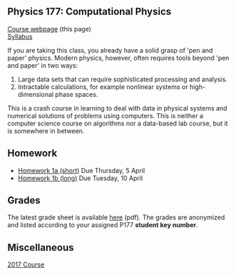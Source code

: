 ## Physics 177: Computational Physics

[Course webpage](https://physics177-2018.github.io/) (this page)  
[Syllabus](https://github.com/Physics177-2018/Syllabus)

If you are taking this class, you already have a solid grasp of 'pen and paper' physics. Modern physics, however, often requires tools beyond 'pen and paper' in two ways:
1. Large data sets that can require sophisticated processing and analysis.  
2. Intractable calculations, for example nonlinear systems or high-dimensional phase spaces.  

This is a crash course in learning to deal with data in physical systems and numerical solutions of problems using computers. This is neither a computer science course on algorithms nor a data-based lab course, but it is somewhere in between. 

## Homework

* [Homework 1a (short)](https://github.com/Physics177-2018/Homework_1a) Due Thursday, 5 April
* [Homework 1b (long)](https://github.com/Physics177-2018/Homework_1b/blob/master/Homework%201b.ipynb) Due Tuesday, 10 April

## Grades

The latest grade sheet is available [here](https://docs.google.com/spreadsheets/d/e/2PACX-1vQXeVv39Z9HfxOuAsAuf9HDCsY2b9lst-AaIZAJkF1nA3ATH1vkFhAy_AA1jY-4XspTcXHwYwEd9xz_/pub?gid=1181372918&single=true&output=pdf) (pdf). The grades are anonymized and listed according to your assigned P177 **student key number**.

## Miscellaneous

[2017 Course](https://github.com/Physics177-2017)
